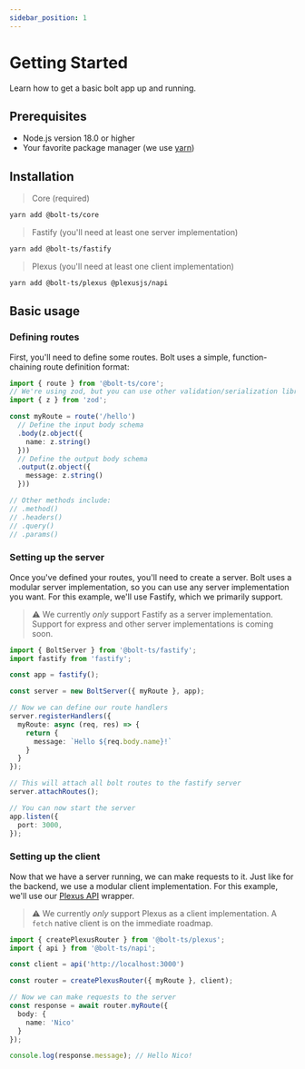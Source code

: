 ```yaml
---
sidebar_position: 1
---
```


# Getting Started

Learn how to get a basic bolt app up and running.

## Prerequisites

- Node.js version 18.0 or higher
- Your favorite package manager (we use [yarn](https://yarnpkg.com))

## Installation

> Core (required)
```bash
yarn add @bolt-ts/core
```

> Fastify (you'll need at least one server implementation)
```bash
yarn add @bolt-ts/fastify
```

> Plexus (you'll need at least one client implementation)
```bash
yarn add @bolt-ts/plexus @plexusjs/napi
```

## Basic usage

### Defining routes

First, you'll need to define some routes. Bolt uses a simple, function-chaining route definition format:

```typescript
import { route } from '@bolt-ts/core';
// We're using zod, but you can use other validation/serialization libraries, as long as they're compatible with bolt
import { z } from 'zod';

const myRoute = route('/hello')
  // Define the input body schema
  .body(z.object({
    name: z.string()
  }))
  // Define the output body schema
  .output(z.object({
    message: z.string()
  }))

// Other methods include:
// .method()
// .headers()
// .query()
// .params()
```

### Setting up the server

Once you've defined your routes, you'll need to create a server. 
Bolt uses a modular server implementation, so you can use any server implementation you want.
For this example, we'll use Fastify, which we primarily support.

> :warning: We currently _only_ support Fastify as a server implementation. Support for express and other server implementations is coming soon.

```typescript
import { BoltServer } from '@bolt-ts/fastify';
import fastify from 'fastify';

const app = fastify();

const server = new BoltServer({ myRoute }, app);

// Now we can define our route handlers
server.registerHandlers({
  myRoute: async (req, res) => {
    return {
      message: `Hello ${req.body.name}!`
    }
  }
});

// This will attach all bolt routes to the fastify server
server.attachRoutes();

// You can now start the server
app.listen({
  port: 3000,
});
```

### Setting up the client

Now that we have a server running, we can make requests to it. Just like for the backend, we use a modular client implementation. For this example, we'll use our [Plexus API](https://plexusjs.org/docs/plexus-api/usage) wrapper.

> :warning: We currently _only_ support Plexus as a client implementation. A `fetch` native client is on the immediate roadmap.

```typescript
import { createPlexusRouter } from '@bolt-ts/plexus';
import { api } from '@bolt-ts/napi';

const client = api('http://localhost:3000')

const router = createPlexusRouter({ myRoute }, client);

// Now we can make requests to the server
const response = await router.myRoute({
  body: {
    name: 'Nico'
  }
});

console.log(response.message); // Hello Nico!
```